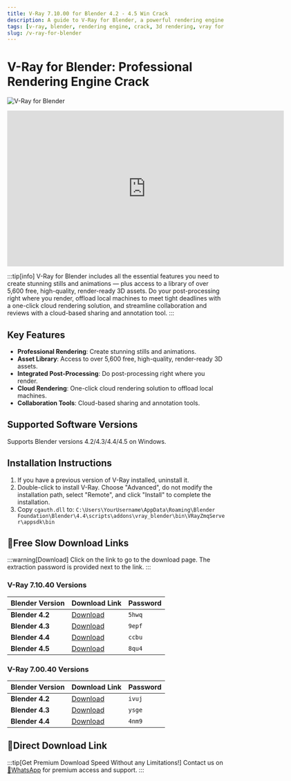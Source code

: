```yaml
---
title: V-Ray 7.10.00 for Blender 4.2 - 4.5 Win Crack
description: A guide to V-Ray for Blender, a powerful rendering engine. Learn about its features, installation steps for Windows, and find download links for various Blender versions.
tags: [v-ray, blender, rendering engine, crack, 3d rendering, vray for blender]
slug: /v-ray-for-blender
---
```


# V-Ray for Blender: Professional Rendering Engine Crack

![V-Ray for Blender](https://www.gfxcamp.com/wp-content/uploads/2025/07/V-Ray-for-Blender.jpg)

<iframe loading="lazy" src="https://player.youku.com/embed/XNjQ4OTM4OTg3Ng==" width="640" height="360" frameborder="0" allowfullscreen="allowfullscreen" data-mce-fragment="1"></iframe>

:::tip[info]
V-Ray for Blender includes all the essential features you need to create stunning stills and animations — plus access to a library of over 5,600 free, high-quality, render-ready 3D assets. Do your post-processing right where you render, offload local machines to meet tight deadlines with a one-click cloud rendering solution, and streamline collaboration and reviews with a cloud-based sharing and annotation tool.
:::

## Key Features

- **Professional Rendering**: Create stunning stills and animations.
- **Asset Library**: Access to over 5,600 free, high-quality, render-ready 3D assets.
- **Integrated Post-Processing**: Do post-processing right where you render.
- **Cloud Rendering**: One-click cloud rendering solution to offload local machines.
- **Collaboration Tools**: Cloud-based sharing and annotation tools.

## Supported Software Versions

Supports Blender versions 4.2/4.3/4.4/4.5 on Windows.

## Installation Instructions

1. If you have a previous version of V-Ray installed, uninstall it.
2. Double-click to install V-Ray. Choose "Advanced", do not modify the installation path, select "Remote", and click "Install" to complete the installation.
3. Copy `cgauth.dll` to:
   `C:\Users\YourUsername\AppData\Roaming\Blender Foundation\Blender\4.4\scripts\addons\vray_blender\bin\VRayZmqServer\appsdk\bin`

## 🐌Free Slow Download Links

:::warning[Download]
Click on the link to go to the download page. The extraction password is provided next to the link.
:::

### V-Ray 7.10.40 Versions

| Blender Version | Download Link                                                              | Password |
| --------------- | -------------------------------------------------------------------------- | -------- |
| **Blender 4.2** | [Download](https://pan.baidu.com/s/1YRcz2X3Eq3B_LxjcP17yPg?pwd=5hwq)        | `5hwq`   |
| **Blender 4.3** | [Download](https://pan.baidu.com/s/1-rAGGhv3fCHSOMdscw7Stg?pwd=9epf)        | `9epf`   |
| **Blender 4.4** | [Download](https://pan.baidu.com/s/1cPFfrr6re5-Nz58LoHhrMA?pwd=ccbu)        | `ccbu`   |
| **Blender 4.5** | [Download](https://pan.baidu.com/s/1_DP6OCeEmQSYi2kKERN-SQ?pwd=8qu4)        | `8qu4`   |

### V-Ray 7.00.40 Versions

| Blender Version | Download Link                                                              | Password |
| --------------- | -------------------------------------------------------------------------- | -------- |
| **Blender 4.2** | [Download](https://pan.baidu.com/s/124i-STC2lmxbVQkvuU_vPw?pwd=ivuj)        | `ivuj`   |
| **Blender 4.3** | [Download](https://pan.baidu.com/s/1psz6DjD_Cvz0kqjNcYPnRw?pwd=ysge)        | `ysge`   |
| **Blender 4.4** | [Download](https://pan.baidu.com/s/17shIBaGtex_zBFi2R52s_g?pwd=4nm9)        | `4nm9`   |

## 🚀Direct Download Link
:::tip[Get Premium Download Speed Without any Limitations!]
Contact us on [💬WhatsApp](https://wa.me/+8613237610083) for premium  access and support.
:::